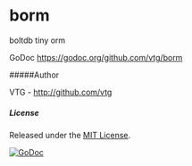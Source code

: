 borm
======

boltdb tiny orm

GoDoc https://godoc.org/github.com/vtg/borm

#####Author

VTG - http://github.com/vtg

##### License

Released under the [MIT License](http://www.opensource.org/licenses/MIT).

[![GoDoc](https://godoc.org/github.com/vtg/borm?status.png)](http://godoc.org/github.com/vtg/borm)
